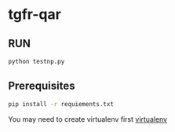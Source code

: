 # tgfr-qar
## RUN
```bash
python testnp.py
```

## Prerequisites
```bash
pip install -r requiements.txt
```
You may need to create virtualenv first [virtualenv](https://docs.python-guide.org/dev/virtualenvs/)
